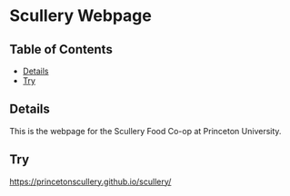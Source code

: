 # Scullery Webpage

## Table of Contents

* [Details](#details)
* [Try](#try)

## Details

This is the webpage for the Scullery Food Co-op at Princeton University.

## Try

<a href="https://princetonscullery.github.io/scullery/">https://princetonscullery.github.io/scullery/</a>
